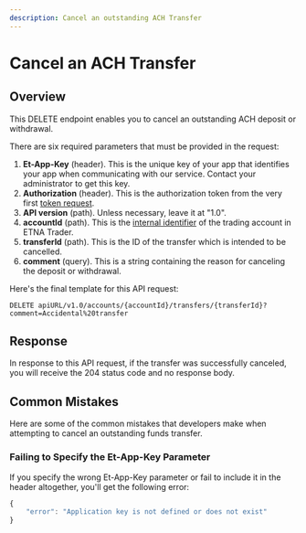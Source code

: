 ```yaml
---
description: Cancel an outstanding ACH Transfer
---
```


# Cancel an ACH Transfer

## Overview

This DELETE endpoint enables you to cancel an outstanding ACH deposit or withdrawal.

There are six required parameters that must be provided in the request:

1. **Et-App-Key** \(header\). This is the unique key of your app that identifies your app when communicating with our service. Contact your administrator to get this key.
2. **Authorization** \(header\). This is the authorization token from the very first [token request](../authentication/).
3. **API version** \(path\). Unless necessary, leave it at "1.0".
4. **accountId** \(path\). This is the [internal identifier](../user-accounts/list-users-accounts/) of the trading account in ETNA Trader.
5. **transferId** \(path\). This is the ID of the transfer which is intended to be cancelled. 
6. **comment** \(query\). This is a string containing the reason for canceling the deposit or withdrawal.

Here's the final template for this API request:

```text
DELETE apiURL/v1.0/accounts/{accountId}/transfers/{transferId}?comment=Accidental%20transfer
```

## Response

In response to this API request, if the transfer was successfully canceled, you will receive the 204 status code and no response body.

## Common Mistakes

Here are some of the common mistakes that developers make when attempting to cancel an outstanding funds transfer.

### Failing to Specify the Et-App-Key Parameter

If you specify the wrong Et-App-Key parameter or fail to include it in the header altogether, you'll get the following error:

```javascript
{
    "error": "Application key is not defined or does not exist"
}
```

